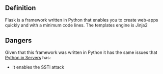 ## Definition
Flask is a framework written in Python that enables you to create web-apps quickly and with a minimum code lines. The templates engine is Jinja2

## Dangers
Given that this framework was written in Python it has the same issues that [Python in Servers](<General Info/Tecnologias Web/Python in Servers.md>) has:
- It enables the SSTI attack